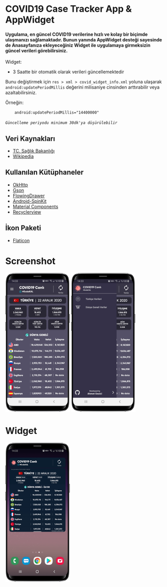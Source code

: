# COVID19 Case Tracker App & AppWidget 

#### Uygulama, en güncel COVID19 verilerine hızlı ve kolay bir biçimde ulaşmanızı sağlamaktadır. Bunun yanında AppWidget desteği sayesinde de Anasayfanıza ekleyeceğiniz Widget ile uygulamaya girmeksizin güncel verileri görebilirsiniz.

Widget:
- 3 Saatte bir otomatik olarak verileri güncellemektedir

Bunu değiştirmek için `res > xml > covid_widget_info.xml` yoluna ulaşarak `android:updatePeriodMillis` değerini milisaniye cinsinden arttırabilir veya azaltabilirsiniz.

Örneğin:
```xml
    android:updatePeriodMillis="14400000"
```

*`Güncelleme periyodu minimum 30dk'ya düşürülebilir`*


## Veri Kaynakları
- [TC. Sağlık Bakanlığı](https://covid19.saglik.gov.tr)
- [Wikipedia](https://en.m.wikipedia.org/wiki/COVID-19_pandemic_by_country_and_territory)

## Kullanılan Kütüphaneler
-   [OkHttp](https://square.github.io/okhttp/)
-   [Gson](https://github.com/google/gson)
-   [FlowingDrawer](https://github.com/mxn21/FlowingDrawer)
-   [Android-SpinKit](https://github.com/ybq/Android-SpinKit)
-   [Material Components](https://github.com/material-components/material-components-android)
-   [Recyclerview](https://developer.android.com/jetpack/androidx/releases/recyclerview)

## İkon Paketi
- [Flaticon](https://www.flaticon.com/)

# Screenshot
<img src="https://github.com/ahmetgezici/COVID19-Case-Tracker-App/blob/master/Screenshots/covidapp1.png" width=40% /> <img src="https://github.com/ahmetgezici/COVID19-Case-Tracker-App/blob/master/Screenshots/covidapp2.png" width=40% />

# Widget
<img src="https://github.com/ahmetgezici/COVID19-Case-Tracker-App/blob/master/Screenshots/covidapp3.png" width=40% />
